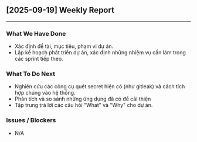 ## [2025-09-19] Weekly Report
---
### What We Have Done
- Xác định đề tài, mục tiêu, phạm vi dự án.
- Lập kế hoạch phát triển dự án, xác định những nhiệm vụ cần làm trong các sprint tiếp theo.

### What To Do Next
- Nghiên cứu các công cụ quét secret hiện có (như gitleak) và cách tích hợp chúng vào hệ thống.
- Phân tích và so sánh những ứng dụng đã có để cải thiện
- Tập trung trả lời các câu hỏi "What" và "Why" cho dự án.

### Issues / Blockers
- N/A
